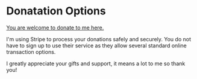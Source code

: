# Donatation Options
[You are welcome to donate to me here.](https://r-neal-kelly.github.io/give-to-r-neal-kelly)

I'm using Stripe to process your donations safely and securely. You do not have to sign up to use their service as they allow several standard online transaction options.

I greatly appreciate your gifts and support, it means a lot to me so thank you!
